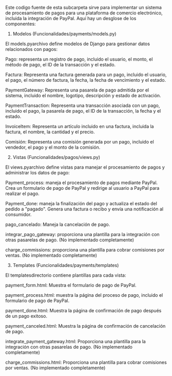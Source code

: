 Este codigo fuente de esta subcarpeta sirve para  implementar un sistema de procesamiento de pagos para una plataforma de comercio electrónico, incluida la integración de PayPal. Aquí hay un desglose de los componentes:

1. Modelos (Funcionalidades/payments/models.py)

El models.pyarchivo define modelos de Django para gestionar datos relacionados con pagos:

Pago: representa un registro de pago, incluido el usuario, el monto, el método de pago, el ID de la transacción y el estado.

Factura: Representa una factura generada para un pago, incluido el usuario, el pago, el número de factura, la fecha, la fecha de vencimiento y el estado.

PaymentGateway: Representa una pasarela de pago admitida por el sistema, incluido el nombre, logotipo, descripción y estado de activación.

PaymentTransaction: Representa una transacción asociada con un pago, incluido el pago, la pasarela de pago, el ID de la transacción, la fecha y el estado.

InvoiceItem: Representa un artículo incluido en una factura, incluida la factura, el nombre, la cantidad y el precio.

Comisión: Representa una comisión generada por un pago, incluido el vendedor, el pago y el monto de la comisión.

2. Vistas (Funcionalidades/pagos/views.py)

El views.pyarchivo define vistas para manejar el procesamiento de pagos y administrar los datos de pago:

Payment_process: maneja el procesamiento de pagos mediante PayPal. Crea un formulario de pago de PayPal y redirige al usuario a PayPal para realizar el pago.

Payment_done: maneja la finalización del pago y actualiza el estado del pedido a "pagado". Genera una factura o recibo y envía una notificación al consumidor.

pago_cancelado: Maneja la cancelación de pago.

integrar_pago_gateway: proporciona una plantilla para la integración con otras pasarelas de pago. (No implementado completamente)

charge_commissions: proporciona una plantilla para cobrar comisiones por ventas. (No implementado completamente)

3. Templates (Funcionalidades/payments/templates)

El templatesdirectorio contiene plantillas para cada vista:

payment_form.html: Muestra el formulario de pago de PayPal.

payment_process.html: muestra la página del proceso de pago, incluido el formulario de pago de PayPal.

payment_done.html: Muestra la página de confirmación de pago después de un pago exitoso.

payment_canceled.html: Muestra la página de confirmación de cancelación de pago.

integrate_payment_gateway.html: Proporciona una plantilla para la integración con otras pasarelas de pago. (No implementado completamente)

charge_commissions.html: Proporciona una plantilla para cobrar comisiones por ventas. (No implementado completamente)